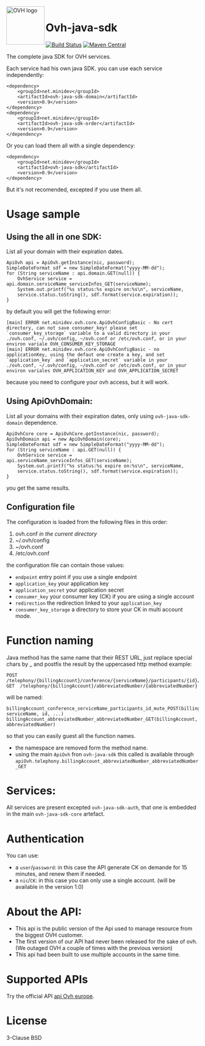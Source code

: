 <img src="https://api.ovh.com/images/ovh-under-construction.png" alt="OVH logo" height="100" align="left"/>

# Ovh-java-sdk
[![Build Status](https://travis-ci.org/UrielCh/ovh-java-sdk.svg?branch=master)](https://travis-ci.org/UrielCh/ovh-java-sdk)
[![Maven Central](https://maven-badges.herokuapp.com/maven-central/net.minidev/ovh-java-sdk./badge.svg?style=flat-square)](https://maven-badges.herokuapp.com/maven-central/net.minidev/ovh-java-sdk/)


The complete java SDK for OVH services.

Each service had his own java SDK. you can use each service independently:
    
	<dependency>
		<groupId>net.minidev</groupId>
		<artifactId>ovh-java-sdk-domain</artifactId>
		<version>0.9</version>
	</dependency>
	<dependency>
		<groupId>net.minidev</groupId>
		<artifactId>ovh-java-sdk-order</artifactId>
		<version>0.9</version>
	</dependency>

Or you can load them all with a single dependency:

	<dependency>
		<groupId>net.minidev</groupId>
		<artifactId>ovh-java-sdk</artifactId>
		<version>0.9</version>
	</dependency>

But it's not recomended, excepted if you use them all.

# Usage sample

## Using the all in one SDK:

List all your domain with their expiration dates.

    ApiOvh api = ApiOvh.getInstance(nic, password);
    SimpleDateFormat sdf = new SimpleDateFormat("yyyy-MM-dd");
    for (String serviceName : api.domain.GET(null)) {
        OvhService service = api.domain.serviceName_serviceInfos_GET(serviceName);
        System.out.printf("%s status:%s expire on:%s\n", serviceName,
	    service.status.toString(), sdf.format(service.expiration));
    }

by default you will get the following error:

    [main] ERROR net.minidev.ovh.core.ApiOvhConfigBasic - No cert directory, can not save consumer_key! please set `consumer_key_storage` variable to a valid directory in your ./ovh.conf, ~/.ovh/config, ~/ovh.conf or /etc/ovh.conf, or in your environ variale OVH_CONSUMER_KEY_STORAGE
    [main] ERROR net.minidev.ovh.core.ApiOvhConfigBasic - no applicationKey, using the defaut one create a key, and set `application_key` and `application_secret` variable in your ./ovh.conf, ~/.ovh/config, ~/ovh.conf or /etc/ovh.conf, or in your environ variales OVH_APPLICATION_KEY and OVH_APPLICATION_SECRET

because you need to configure your ovh access, but it will work.

## Using ApiOvhDomain:

List all your domains with their expiration dates, only using `ovh-java-sdk-domain` dependence.

    ApiOvhCore core = ApiOvhCore.getInstance(nic, password);
    ApiOvhDomain api = new ApiOvhDomain(core);
    SimpleDateFormat sdf = new SimpleDateFormat("yyyy-MM-dd");
    for (String serviceName : api.GET(null)) {
        OvhService service = api.serviceName_serviceInfos_GET(serviceName);
        System.out.printf("%s status:%s expire on:%s\n", serviceName,
	    service.status.toString(), sdf.format(service.expiration));
    }

you get the same results.

## Configuration file
The configuration is loaded from the following files in this order:
1. ovh.conf *in the current directory*
2. ~/.ovh/config 
3. ~/ovh.conf
4. /etc/ovh.conf

the configuration file can contain those values:
* `endpoint` entry point if you use a single endpoint
* `application_key` your application key
* `application_secret` your application secret
* `consumer_key` your consumer key (CK) if you are using a single account
* `redirection` the redirection linked to your `application_key`
* `consumer_key_storage` a directory to store your CK in multi account mode.

# Function naming

Java method has the same name that their REST URL, just replace special chars by _ and postfix the result by the uppercased http method example:

    POST /telephony/{billingAccount}/conference/{serviceName}/participants/{id}/mute
    GET  /telephony/{billingAccount}/abbreviatedNumber/{abbreviatedNumber}

will be named:

    billingAccount_conference_serviceName_participants_id_mute_POST(billingAccount, serviceName, id, ...)
    billingAccount_abbreviatedNumber_abbreviatedNumber_GET(billingAccount, abbreviatedNumber)
    
so that you can easily guest all the function names.

 * the namespace are removed form the method name.
 * using the main `ApiOvh` fron `ovh-java-sdk` this called is available through `apiOvh.telephony.billingAccount_abbreviatedNumber_abbreviatedNumber_GET`

# Services:
All services are present excepted `ovh-java-sdk-auth`, that one is embedded in the main `ovh-java-sdk-core` artefact.

# Authentication

You can use:
- a `user`/`password`: in this case the API generate CK on demande for 15 minutes, and renew them if needed.
- a `nic`/`CK`: in this case you can only use a single account. (will be available in the version 1.0)

# About the API:
- This api is the public version of the Api used to manage resource from the biggest OVH customer.
- The first version of our API had never been released for the sake of ovh. (We outaged OVH a couple of times with the previous version)
- This api had been built to use multiple accounts in the same time.

# Supported APIs
Try the official API [api Ovh europe](https://eu.api.ovh.com/).

# License
3-Clause BSD

